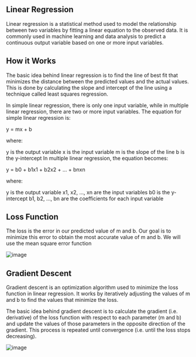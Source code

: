 ## Linear Regression
Linear regression is a statistical method used to model the relationship between two variables by fitting a linear equation to the observed data. It is commonly used in machine learning and data analysis to predict a continuous output variable based on one or more input variables.

## How it Works
The basic idea behind linear regression is to find the line of best fit that minimizes the distance between the predicted values and the actual values. This is done by calculating the slope and intercept of the line using a technique called least squares regression.

In simple linear regression, there is only one input variable, while in multiple linear regression, there are two or more input variables. The equation for simple linear regression is:

y = mx + b

where:

y is the output variable
x is the input variable
m is the slope of the line
b is the y-intercept
In multiple linear regression, the equation becomes:

y = b0 + b1x1 + b2x2 + ... + bnxn

where:

y is the output variable
x1, x2, ..., xn are the input variables
b0 is the y-intercept
b1, b2, ..., bn are the coefficients for each input variable
## Loss Function 
The loss is the error in our predicted value of m and b. Our goal is to minimize this error to obtain the most accurate value of m and b. We will use the mean square error function 

![image](https://github.com/silvanajackoub/ML-Supervised-Learning/assets/99747641/f2179d0f-eca8-4845-b473-09261bed4879)
## Gradient Descent
Gradient descent is an optimization algorithm used to minimize the loss function in linear regression. It works by iteratively adjusting the values of m and b to find the values that minimize the loss.

The basic idea behind gradient descent is to calculate the gradient (i.e. derivative) of the loss function with respect to each parameter (m and b) and update the values of those parameters in the opposite direction of the gradient. This process is repeated until convergence (i.e. until the loss stops decreasing).

![image](https://github.com/silvanajackoub/ML-Supervised-Learning/assets/99747641/4f23c79e-9f9b-420a-8fb8-f143e0cb6ad5)
